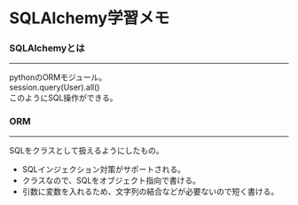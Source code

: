 # SQLAlchemy学習メモ
### SQLAlchemyとは
*** 
pythonのORMモジュール。  
session.query(User).all()  
このようにSQL操作ができる。  
  
### ORM
***
SQLをクラスとして扱えるようにしたもの。
* SQLインジェクション対策がサポートされる。
* クラスなので、SQLをオブジェクト指向で書ける。
* 引数に変数を入れるため、文字列の結合などが必要ないので短く書ける。





